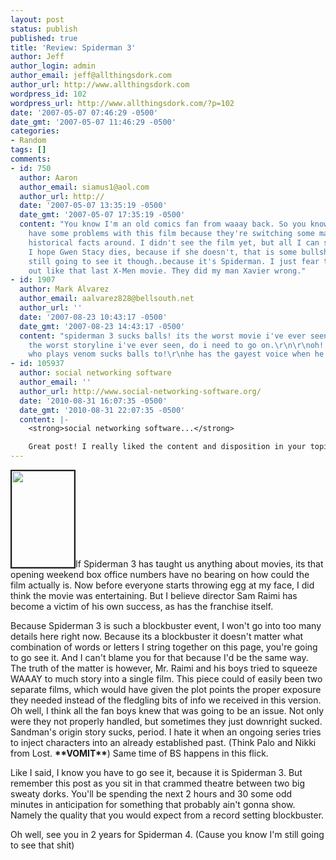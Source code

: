 ```yaml
---
layout: post
status: publish
published: true
title: 'Review: Spiderman 3'
author: Jeff
author_login: admin
author_email: jeff@allthingsdork.com
author_url: http://www.allthingsdork.com
wordpress_id: 102
wordpress_url: http://www.allthingsdork.com/?p=102
date: '2007-05-07 07:46:29 -0500'
date_gmt: '2007-05-07 11:46:29 -0500'
categories:
- Random
tags: []
comments:
- id: 750
  author: Aaron
  author_email: siamus1@aol.com
  author_url: http://
  date: '2007-05-07 13:35:19 -0500'
  date_gmt: '2007-05-07 17:35:19 -0500'
  content: "You know I'm an old comics fan from waaay back. So you know that I automatically
    have some problems with this film because they're switching some major Spidey
    historical facts around. I didn't see the film yet, but all I can say is that
    I hope Gwen Stacy dies, because if she doesn't, that is some bullshit. \r\n\r\nI'm
    still going to see it though..because it's Spiderman. I just fear that it'll turn
    out like that last X-Men movie. They did my man Xavier wrong."
- id: 1907
  author: Mark Alvarez
  author_email: aalvarez828@bellsouth.net
  author_url: ''
  date: '2007-08-23 10:43:17 -0500'
  date_gmt: '2007-08-23 14:43:17 -0500'
  content: "spiderman 3 sucks balls! its the worst movie i've ever seen!!\r\nit has
    the worst storyline i've ever seen, do i need to go on.\r\n\r\noh! and the guy
    who plays venom sucks balls to!\r\nhe has the gayest voice when he's VENOM!"
- id: 105937
  author: social networking software
  author_email: ''
  author_url: http://www.social-networking-software.org/
  date: '2010-08-31 16:07:35 -0500'
  date_gmt: '2010-08-31 22:07:35 -0500'
  content: |-
    <strong>social networking software...</strong>

    Great post! I really liked the content and disposition in your topic!...
---
```

<p><img src="http://www.allthingsdork.com/images/spiderman3.jpg" class="left" border="2" height="154" width="100">If Spiderman 3 has taught us anything about movies, its that opening weekend box office numbers have no bearing on how could the film actually is. Now before everyone starts throwing egg at my face, I did think the movie was entertaining. But I believe director Sam Raimi has become a victim of his own success, as has the franchise itself.</p>
<p>Because Spiderman 3 is such a blockbuster event, I won't go into too many details here right now. Because its a blockbuster it doesn't matter what combination of words or letters I string together on this page, you're going to go see it. And I can't blame you for that because I'd be the same way. The truth of the matter is however, Mr. Raimi and his boys tried to squeeze WAAAY to much story into a single film. This piece could of easily been two separate films, which would have given the plot points the proper exposure they needed instead of the fledgling bits of info we received in this version. Oh well, I think all the fan boys knew that was going to be an issue. Not only were they not properly handled, but sometimes they just downright sucked. Sandman's origin story sucks, period. I hate it when an ongoing series tries to inject characters into an already established past. (Think Palo and Nikki from Lost. <b>**VOMIT**</b>) Same time of BS happens in this flick.</p>
<p>Like I said, I know you have to go see it, because it is Spiderman 3. But remember this post as you sit in that crammed theatre between two big sweaty dorks. You'll be spending the next 2 hours and 30 some odd minutes in anticipation for something that probably ain't gonna show. Namely the quality that you would expect from a record setting blockbuster. </p>
<p>Oh well, see you in 2 years for Spiderman 4. (Cause you know I'm still going to see that shit)</p>
